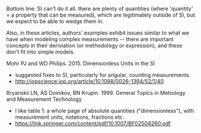 Bottom line: SI can't do it all. there are plenty of quantities (where 'quantity' = a property that can be measured), which are legitimately outside of SI, but we expect to be able to wedge them in. 

Also, in these articles, authors' examples exhibit issues similar to what we have when modeling complex measurements -- there are important concepts in their deriviation (or methodology or expression), and these don't fit into simple models.  

Mohr PJ and WD Philips. 2015. Dimensionless Units in the SI
  - suggested fixes to SI, particularly for angular, counting measurements. 
  - http://iopscience.iop.org/article/10.1088/0026-1394/52/1/40

Bryanskii LN, AS Doinikov, BN Krupin. 1999. General Topics in Metrology and Measurement Technology
  - I like table 1: a whole page of absolute quantities ("dimensionless"), with measurement units, notations, fractions etc.
  - https://link.springer.com/content/pdf/10.1007/BF02504260.pdf
